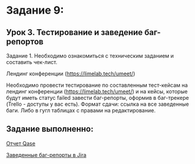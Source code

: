 # Задание 9:
 
## Урок 3. Тестирование и заведение баг-репортов

Задание 1. Необходимо ознакомиться с техническим заданием и составить чек-лист.

Лендинг конференции (https://limelab.tech/umeet/)

Необходимо провести тестирование по составленным тест-кейсам на лендинг конференции (https://limelab.tech/umeet/) и на кейсы, 
которые будут иметь статус failed завести баг-репорты, оформив в баг-трекере (Trello - доступы у вас есть). Формат сдачи: ссылка на все заведенные баги. 
Либо в гугл таблицах с правами на редактирование.

## Задание выполненно:

[Отчет Qase](https://app.qase.io/public/report/b031d97fa047cc94a08f007de858b681d1a7c2fe)

[Заведенные баг-репорты в Jira](https://disk.yandex.ru/i/f0aDw6XxzHQ_1Q)


